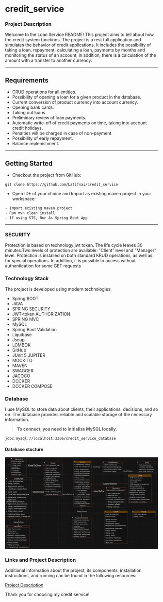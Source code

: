 # credit_service
### Project Description

Welcome to the Loan Service README! This project aims to tell about how the credit system functions. The project is a rest full application and simulates the behavior of credit applications. It includes the possibility of taking a loan, repayment, calculating a loan, payments by months and monitoring the status of an account, in addition, there is a calculation of the amount with a transfer to another currency.

---------------------------------

## Requirements
* CRUD operations for all entities.
* Possibility of opening a loan for a given product in the database.
* Current conversion of product currency into account currency.
* Opening bank cards.
* Taking out loans.
* Preliminary review of loan payments.
* Automatic write-off of credit payments on time, taking into account credit holidays.
* Penalties will be charged in case of non-payment.
* Possibility of early repayment.
* Balance replenishment.
------------------------------------

## Getting Started
* Checkout the project from GitHub:
```
git clone https://github.com/Latifsai/credit_service
```
* Open IDE of your choice and Import as existing maven project in your workspace:

```
- Import existing maven project
- Run mvn clean install
- If using STS, Run As Spring Boot App
```
----------------
### SECURITY

Protection is based on technology jwt token. The life cycle leaves 30 minutes.Two levels of protection are available: "Client" level and "Manager" level. Protection is installed on both standard KRUD operations, as well as for special operations. In addition, it is possible to access without authentication for some GET requests


### Technology Stack

The project is developed using modern technologies: 

* Spring BOOT 
* JAVA
* SPRING SECURITY
* JWT-token AUTHORIZATION
* SPRING MVC
* MySQL 
* Spring Boot Validation
* Liquibase
* Jsoup
* LOMBOK
* GitHub
* JUnit 5 JUPITER
* MOCKITO
* MAVEN
* SWAGGER
* JACOCO
* DOCKER
* DOCKER COMPOSE
### Database

I use MySQL to store data about clients, their applications, decisions, and so on. The database provides reliable and scalable storage of the necessary information. 

> **To connect, you need to initialize MySQL locally.**

```
jdbc:mysql://localhost:3306/credit_service_database
```
#### Database stucture
![erd](https://github.com/Latifsai/credit_service/blob/main/database.png)

### Links and Project Description

Additional information about the project, its components, installation instructions, and running can be found in the following resources:

[Project Description](https://drive.google.com/drive/folders/1CwP-yQFr2-55s3xf3Yw96rgKyAaC0CZE)

Thank you for choosing my credit service!




